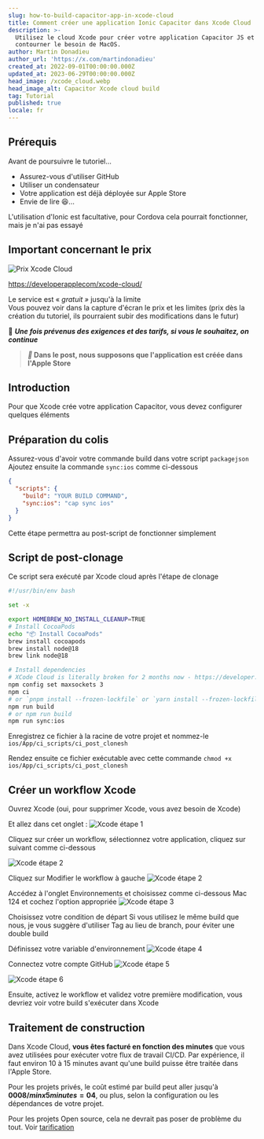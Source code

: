 ```yaml
---
slug: how-to-build-capacitor-app-in-xcode-cloud
title: Comment créer une application Ionic Capacitor dans Xcode Cloud
description: >-
  Utilisez le cloud Xcode pour créer votre application Capacitor JS et
  contourner le besoin de MacOS.
author: Martin Donadieu
author_url: 'https://x.com/martindonadieu'
created_at: 2022-09-01T00:00:00.000Z
updated_at: 2023-06-29T00:00:00.000Z
head_image: /xcode_cloud.webp
head_image_alt: Capacitor Xcode cloud build
tag: Tutorial
published: true
locale: fr
---
```


## Prérequis

Avant de poursuivre le tutoriel…

- Assurez-vous d'utiliser GitHub
- Utiliser un condensateur
- Votre application est déjà déployée sur Apple Store
- Envie de lire 😆…

L'utilisation d'Ionic est facultative, pour Cordova cela pourrait fonctionner, mais je n'ai pas essayé

## Important concernant le prix

![Prix Xcode Cloud](/xcode_cloud_pricewebp)

[https://developerapplecom/xcode-cloud/](https://developerapplecom/xcode-cloud/)

Le service est « _gratuit »_ jusqu'à la limite  
Vous pouvez voir dans la capture d'écran le prix et les limites (prix dès la création du tutoriel, ils pourraient subir des modifications dans le futur)

🔴 **_Une fois prévenus des exigences et des tarifs, si vous le souhaitez, on continue_**

> **_📣_ Dans le post, nous supposons que l'application est créée dans l'Apple Store**

## Introduction

Pour que Xcode crée votre application Capacitor, vous devez configurer quelques éléments

## Préparation du colis

Assurez-vous d'avoir votre commande build dans votre script `packagejson`
Ajoutez ensuite la commande `sync:ios` comme ci-dessous

```json
{
  "scripts": {
    "build": "YOUR BUILD COMMAND",
    "sync:ios": "cap sync ios"
  }
}
```
Cette étape permettra au post-script de fonctionner simplement

## Script de post-clonage
Ce script sera exécuté par Xcode cloud après l'étape de clonage

```bash
#!/usr/bin/env bash

set -x

export HOMEBREW_NO_INSTALL_CLEANUP=TRUE
# Install CocoaPods
echo "📦 Install CocoaPods"
brew install cocoapods
brew install node@18
brew link node@18

# Install dependencies
# XCode Cloud is literally broken for 2 months now - https://developer.apple.com/forums/thread/738136?answerId=774510022#774510022
npm config set maxsockets 3
npm ci
# or `pnpm install --frozen-lockfile` or `yarn install --frozen-lockfile` or bun install
npm run build 
# or npm run build
npm run sync:ios
```

Enregistrez ce fichier à la racine de votre projet et nommez-le `ios/App/ci_scripts/ci_post_clonesh`

Rendez ensuite ce fichier exécutable avec cette commande `chmod +x ios/App/ci_scripts/ci_post_clonesh`

## Créer un workflow Xcode

Ouvrez Xcode (oui, pour supprimer Xcode, vous avez besoin de Xcode)

Et allez dans cet onglet :
![Xcode étape 1](/xcode_step_1webp)

Cliquez sur créer un workflow, sélectionnez votre application, cliquez sur suivant comme ci-dessous

![Xcode étape 2](/xcode_step_2webp)

Cliquez sur Modifier le workflow à gauche
![Xcode étape 2](/xcode_step_3webp)

Accédez à l'onglet Environnements et choisissez comme ci-dessous Mac 124 et cochez l'option appropriée
![Xcode étape 3](/xcode_step_3webp)

Choisissez votre condition de départ
Si vous utilisez le même build que nous, je vous suggère d'utiliser Tag au lieu de branch, pour éviter une double build

Définissez votre variable d'environnement
![Xcode étape 4](/xcode_step_4webp)

Connectez votre compte GitHub
![Xcode étape 5](/xcode_step_5webp)

![Xcode étape 6](/xcode_step_6webp)


Ensuite, activez le workflow et validez votre première modification, vous devriez voir votre build s'exécuter dans Xcode

## **Traitement de construction**

Dans Xcode Cloud, **vous êtes facturé en fonction des minutes** que vous avez utilisées pour exécuter votre flux de travail CI/CD. Par expérience, il faut environ 10 à 15 minutes avant qu'une build puisse être traitée dans l'Apple Store.

Pour les projets privés, le coût estimé par build peut aller jusqu'à **0008$/min x 5 minutes = 04$**, ou plus, selon la configuration ou les dépendances de votre projet.

Pour les projets Open source, cela ne devrait pas poser de problème du tout. Voir [tarification](https://githubcom/pricing/)